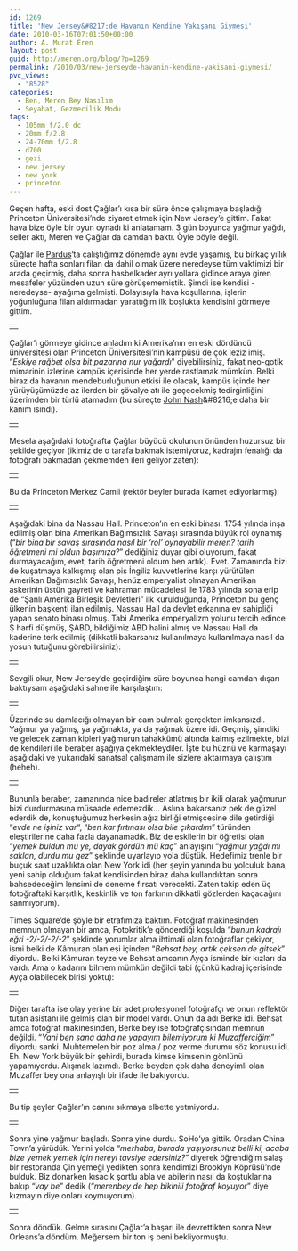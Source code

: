 ```yaml
---
id: 1269
title: 'New Jersey&#8217;de Havanın Kendine Yakışanı Giymesi'
date: 2010-03-16T07:01:50+00:00
author: A. Murat Eren
layout: post
guid: http://meren.org/blog/?p=1269
permalink: /2010/03/new-jerseyde-havanin-kendine-yakisani-giymesi/
pvc_views:
  - "8528"
categories:
  - Ben, Meren Bey Nasılım
  - Seyahat, Gezmecilik Modu
tags:
  - 105mm f/2.0 dc
  - 20mm f/2.8
  - 24-70mm f/2.8
  - d700
  - gezi
  - new jersey
  - new york
  - princeton
---
```

Geçen hafta, eski dost Çağlar&#8217;ı kısa bir süre önce çalışmaya başladığı Princeton Üniversitesi&#8217;nde ziyaret etmek için New Jersey&#8217;e gittim. Fakat hava bize öyle bir oyun oynadı ki anlatamam. 3 gün boyunca yağmur yağdı, seller aktı, Meren ve Çağlar da camdan baktı. Öyle böyle değil.

Çağlar ile [Pardus](http://www.pardus.org.tr)&#8216;ta çalıştığımız dönemde aynı evde yaşamış, bu birkaç yıllık süreçte hafta sonları filan da dahil olmak üzere neredeyse tüm vaktimizi bir arada geçirmiş, daha sonra hasbelkader ayrı yollara gidince araya giren mesafeler yüzünden uzun süre görüşememiştik. Şimdi ise kendisi -neredeyse- ayağıma gelmişti. Dolayısıyla hava koşullarına, işlerin yoğunluğuna filan aldırmadan yarattığım ilk boşlukta kendisini görmeye gittim.

<table border="0" width="100%">
  <tr>
    <td align="center">
      <img src="http://lh3.ggpht.com/_x7Afx6WcB1c/S56uYoW60gI/AAAAAAAAIfQ/g-_26sLL5RM/s800/caglar-nj-01.jpg" alt="" />
    </td>
  </tr>
</table>

Çağlar&#8217;ı görmeye gidince anladım ki Amerika&#8217;nın en eski dördüncü üniversitesi olan Princeton Üniversitesi&#8217;nin kampüsü de çok leziz imiş. &#8220;_Eskiye rağbet olsa bit pazarına nur yağardı_&#8221; diyebilirsiniz, fakat neo-gotik mimarinin izlerine kampüs içerisinde her yerde rastlamak mümkün. Belki biraz da havanın mendeburluğunun etkisi ile olacak, kampüs içinde her yürüyüşümüzde az ilerden bir şövalye atı ile geçecekmiş tedirginliğini üzerimden bir türlü atamadım (bu süreçte [John Nash](http://en.wikipedia.org/wiki/John_Forbes_Nash,_Jr.)&#8216;e daha bir kanım ısındı).

<table border="0" width="100%">
  <tr>
    <td align="center">
      <img src="http://lh6.ggpht.com/_x7Afx6WcB1c/S56uaIoj-eI/AAAAAAAAIfc/vPqTStqaT-s/s800/caglar-nj-03.jpg" alt="" />
    </td>
  </tr>
</table>

Mesela aşağıdaki fotoğrafta Çağlar büyücü okulunun önünden huzursuz bir şekilde geçiyor (ikimiz de o tarafa bakmak istemiyoruz, kadrajın fenalığı da fotoğrafı bakmadan çekmemden ileri geliyor zaten):

<table border="0" width="100%">
  <tr>
    <td align="center">
      <img src="http://lh4.ggpht.com/_x7Afx6WcB1c/S56udxYKz3I/AAAAAAAAIgE/uILljYPv9dE/s800/caglar-nj-13.jpg" alt="" />
    </td>
  </tr>
</table>

Bu da Princeton Merkez Camii (rektör beyler burada ikamet ediyorlarmış):

<table border="0" width="100%">
  <tr>
    <td align="center">
      <img src="http://lh3.ggpht.com/_x7Afx6WcB1c/S56uedmryMI/AAAAAAAAIgI/mGT0IYaB5rs/s800/caglar-nj-14.jpg" alt="" />
    </td>
  </tr>
</table>

Aşağıdaki bina da Nassau Hall. Princeton&#8217;ın en eski binası. 1754 yılında inşa edilmiş olan bina Amerikan Bağımsızlık Savaşı sırasında büyük rol oynamış (&#8220;_bir bina bir savaş sırasında nasıl bir &#8216;rol&#8217; oynayabilir meren? tarih öğretmeni mi oldun başımıza?_&#8221; dediğiniz duyar gibi oluyorum, fakat durmayacağım, evet, tarih öğretmeni oldum ben artık). Evet. Zamanında bizi de kuşatmaya kalkışmış olan pis İngiliz kuvvetlerine karşı yürütülen Amerikan Bağımsızlık Savaşı, henüz emperyalist olmayan Amerikan askerinin üstün gayreti ve kahraman mücadelesi ile 1783 yılında sona erip de &#8220;Şanlı Amerika Birleşik Devletleri&#8221; ilk kurulduğunda, Princeton bu genç ülkenin başkenti ilan edilmiş. Nassau Hall da devlet erkanına ev sahipliği yapan senato binası olmuş. Tabi Amerika emperyalizm yolunu tercih edince Ş harfi düşmüş, ŞABD, bildiğimiz ABD halini almış ve Nassau Hall da kaderine terk edilmiş (dikkatli bakarsanız kullanılmaya kullanılmaya nasıl da yosun tutuğunu görebilirsiniz):

<table border="0" width="100%">
  <tr>
    <td align="center">
      <img src="http://lh3.ggpht.com/_x7Afx6WcB1c/S56ue2GROTI/AAAAAAAAIgM/_LRH0C6fOfA/s800/caglar-nj-15.jpg" alt="" />
    </td>
  </tr>
</table>

Sevgili okur, New Jersey&#8217;de geçirdiğim süre boyunca hangi camdan dışarı baktıysam aşağıdaki sahne ile karşılaştım:

<table border="0" width="100%">
  <tr>
    <td align="center">
      <img src="http://lh6.ggpht.com/_x7Afx6WcB1c/S56uhL2r3oI/AAAAAAAAIgU/yKRcrd3DCs4/s800/caglar-nj-17.jpg" alt="" />
    </td>
  </tr>
</table>

Üzerinde su damlacığı olmayan bir cam bulmak gerçekten imkansızdı. Yağmur ya yağmış, ya yağmakta, ya da yağmak üzere idi. Geçmiş, şimdiki ve gelecek zaman kipleri yağmurun tahakkümü altında kalmış ezilmekte, bizi de kendileri ile beraber aşağıya çekmekteydiler. İşte bu hüznü ve karmaşayı aşağıdaki ve yukarıdaki sanatsal çalışmam ile sizlere aktarmaya çalıştım (heheh).

<table border="0" width="100%">
  <tr>
    <td align="center">
      <img src="http://lh4.ggpht.com/_x7Afx6WcB1c/S56uhxnSwyI/AAAAAAAAIgg/zjMS6O4PXno/s800/caglar-nj-19.jpg" alt="" />
    </td>
  </tr>
</table>

Bununla beraber, zamanında nice badireler atlatmış bir ikili olarak yağmurun bizi durdurmasına müsaade edemezdik&#8230; Aslına bakarsanız pek de güzel ederdik de, konuştuğumuz herkesin ağız birliği etmişcesine dile getirdiği &#8220;_evde ne işiniz var_&#8220;, &#8220;_ben kar fırtınası olsa bile çıkardım_&#8221; türünden eleştirilerine daha fazla dayanamadık. Biz de eskilerin bir öğretisi olan &#8220;_yemek buldun mu ye, dayak gördün mü kaç_&#8221; anlayışını &#8220;_yağmur yağdı mı saklan, durdu mu gez_&#8221; şeklinde uyarlayıp yola düştük. Hedefimiz trenle bir buçuk saat uzaklıkta olan New York idi (her şeyin yanında bu yolculuk bana, yeni sahip olduğum fakat kendisinden biraz daha kullandıktan sonra bahsedeceğim lensimi de deneme fırsatı verecekti. Zaten takip eden üç fotoğraftaki karşıtlık, keskinlik ve ton farkının dikkatli gözlerden kaçacağını sanmıyorum).

Times Square&#8217;de şöyle bir etrafımıza baktım. Fotoğraf makinesinden memnun olmayan bir amca, Fotokritik&#8217;e gönderdiği koşulda &#8220;_bunun kadrajı eğri -2/-2/-2/-2_&#8221; şeklinde yorumlar alma ihtimali olan fotoğraflar çekiyor, ismi belki de Kâmuran olan eşi içinden &#8220;_Behsat bey, artık çeksen de gitsek_&#8221; diyordu. Belki Kâmuran teyze ve Behsat amcanın Ayça isminde bir kızları da vardı. Ama o kadarını bilmem mümkün değildi tabi (çünkü kadraj içerisinde Ayça olabilecek birisi yoktu):

<table border="0" width="100%">
  <tr>
    <td align="center">
      <img src="http://lh3.ggpht.com/_x7Afx6WcB1c/S56un9GNV1I/AAAAAAAAIhQ/uLKVusv4vUQ/s800/caglar-nj-30.jpg" alt="" />
    </td>
  </tr>
</table>

Diğer tarafta ise olay yerine bir adet profesyonel fotoğrafçı ve onun reflektör tutan asistanı ile gelmiş olan bir model vardı. Onun da adı Berke idi. Behsat amca fotoğraf makinesinden, Berke bey ise fotoğrafçısından memnun değildi. &#8220;_Yani ben sana daha ne yapayım bilemiyorum ki Muzafferciğim_&#8221; diyordu sanki. Muhtemelen bir poz alma / poz verme durumu söz konusu idi. Eh. New York büyük bir şehirdi, burada kimse kimsenin gönlünü yapamıyordu. Alışmak lazımdı. Berke beyden çok daha deneyimli olan Muzaffer bey ona anlayışlı bir ifade ile bakıyordu.

<table border="0" width="100%">
  <tr>
    <td align="center">
      <img src="http://lh6.ggpht.com/_x7Afx6WcB1c/S56unvWFdWI/AAAAAAAAIhM/q13hBB6k_jk/s800/caglar-nj-29.jpg" alt="" />
    </td>
  </tr>
</table>

Bu tip şeyler Çağlar&#8217;ın canını sıkmaya elbette yetmiyordu.

<table border="0" width="100%">
  <tr>
    <td align="center">
      <img src="http://lh6.ggpht.com/_x7Afx6WcB1c/S56ulXkml-I/AAAAAAAAIhE/oXrc-JpIevQ/s800/caglar-nj-27.jpg" alt="" />
    </td>
  </tr>
</table>

Sonra yine yağmur başladı. Sonra yine durdu. SoHo&#8217;ya gittik. Oradan China Town&#8217;a yürüdük. Yerini yolda &#8220;_merhaba, burada yaşıyorsunuz belli ki, acaba bize yemek yemek için nereyi tavsiye edersiniz?_&#8221; diyerek öğrendiğim salaş bir restoranda Çin yemeği yedikten sonra kendimizi Brooklyn Köprüsü&#8217;nde bulduk. Biz donarken kısacık şortlu abla ve abilerin nasıl da koştuklarına bakıp &#8220;_vay be_&#8221; dedik (&#8220;_merenbey de hep bikinili fotoğraf koyuyor_&#8221; diye kızmayın diye onları koymuyorum).

<table border="0" width="100%">
  <tr>
    <td align="center">
      <img src="http://lh6.ggpht.com/_x7Afx6WcB1c/S56usp-tvRI/AAAAAAAAIh8/eNeJLHkcKu8/s800/caglar-nj-40.jpg" alt="" />
    </td>
  </tr>
</table>

Sonra döndük. Gelme sırasını Çağlar&#8217;a başarı ile devrettikten sonra New Orleans&#8217;a döndüm. Meğersem bir ton iş beni bekliyormuştu.